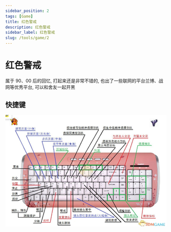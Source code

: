 ```yaml
---
sidebar_position: 2
tags: [Game]
title: 红色警戒
description: 红色警戒
sidebar_label: 红色警戒
slug: /tools/game/2
---
```

# 红色警戒
属于 90、00 后的回忆, 打起来还是非常不错的, 也出了一些联网的平台兰博、战网等优秀平台, 可以和舍友一起开黑
## 快捷键

![20240525141050](https://raw.githubusercontent.com/Guardian-JTZ/Image/main/img/20240525141050.png)